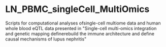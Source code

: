 # LN_PBMC_singleCell_MultiOmics
Scripts for computational analyses ofsingle-cell multiome data and human whole blood eQTL data presented in "Single-cell multi-omics integration and genetic mapping definerebuild the immune architecture and define causal mechanisms of lupus nephritis"
